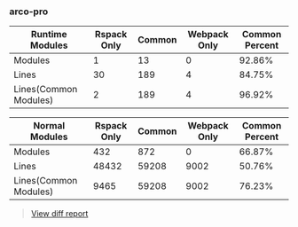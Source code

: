 ### arco-pro

| Runtime Modules       | Rspack Only | Common | Webpack Only | Common Percent | 
|-----------------------|-------------|--------|--------------|----------------| 
| Modules               | 1           | 13     | 0            | 92.86%         | 
| Lines                 | 30          | 189    | 4            | 84.75%         | 
| Lines(Common Modules) | 2           | 189    | 4            | 96.92%         | 


| Normal Modules        | Rspack Only | Common | Webpack Only | Common Percent | 
|-----------------------|-------------|--------|--------------|----------------| 
| Modules               | 432         | 872    | 0            | 66.87%         | 
| Lines                 | 48432       | 59208  | 9002         | 50.76%         | 
| Lines(Common Modules) | 9465        | 59208  | 9002         | 76.23%         | 


> [View diff report](https://web-infra-dev.github.io/rspack-report-website/diff/7297166481/diff_arco-pro.html)

